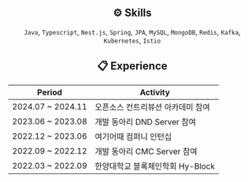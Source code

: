
  <div align="center">
    
 ## ⚙️ Skills
  
  </div>

  <div align="center">

  `Java`, `Typescript`, `Nest.js`, `Spring`, `JPA`, `MySQL`, `MongoDB`, `Redis`, `Kafka`, `Kubernetes`, `Istio`
  
  
 
  
  </div>
    

  <div align="center">
    
 ## 📋 Experience

  </div>

  <div align="center">

|Period|Activity|
|------|---|
|2024.07 ~ 2024.11 | 오픈소스 컨트리뷰션 아카데미 참여  | 
|2023.06 ~ 2023.08|개발 동아리 DND Server 참여|
|2022.12 ~ 2023.06|여기어때 컴퍼니 인턴십|
|2022.09 ~ 2022.12|개발 동아리 CMC Server 참여|
|2022.03 ~ 2022.09|한양대학교 블록체인학회 Hy-Block|

  </div>
  </div>







